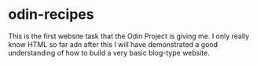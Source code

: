 # odin-recipes
This is the first website task that the Odin Project is giving me. I only really know HTML so far adn after this I will have demonstrated a good understanding of how to build a very basic blog-type website.

